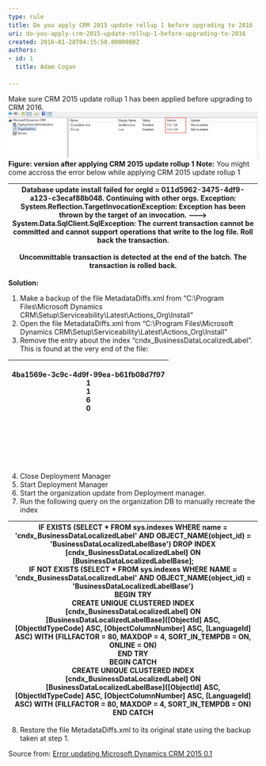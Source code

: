 ```yaml
---
type: rule
title: Do you apply CRM 2015 update rollup 1 before upgrading to 2016
uri: do-you-apply-crm-2015-update-rollup-1-before-upgrading-to-2016
created: 2016-01-28T04:15:58.0000000Z
authors:
- id: 1
  title: Adam Cogan

---
```


 Make sure CRM 2015 update rollup 1 has been applied before upgrading to CRM 2016.
  ![](updaterollup1.png) **Figure:   version after applying CRM 2015 update rollup 1**  **Note:** You might come accross the error below while applying CRM 2015 update rollup 1

| Database update install failed for orgId = 011d5962-3475-4df9-a123-c3ecaf88b048.  Continuing with other orgs.  Exception: System.Reflection.TargetInvocationException: Exception has been thrown by the target of an invocation. ---> System.Data.SqlClient.SqlException: The current transaction cannot be committed and cannot support operations that write to the log file. Roll back the transaction.<br><br>Uncommittable transaction is detected at the end of the batch. The transaction is rolled back. |
| --- |

 **Solution:** 
1. Make a backup of the file MetadataDiffs.xml from “C:\Program Files\Microsoft Dynamics               CRM\Setup\Serviceability\Latest\Actions\_Org\Install”
2. Open the file MetadataDiffs.xml from “C:\Program Files\Microsoft Dynamics CRM\Setup\Serviceability\Latest\Actions\_Org\Install”
3. Remove the entry about the index “cndx\_BusinessDataLocalizedLabel”. This is found at the very end of the file:

| <br>4ba1569e-3c9c-4d9f-99ea-b61fb08d7f97<br>1<br>1<br>6<br>0<br><br><br><br><br><br><br> |
| --- |
4. Close Deployment Manager
5. Start Deployment Manager
6. Start the organization update from Deployment manager.
7. Run the following query on the organization DB to manually recreate the index


| IF EXISTS (SELECT \* FROM sys.indexes WHERE name = 'cndx\_BusinessDataLocalizedLabel' AND OBJECT\_NAME(object\_id) = 'BusinessDataLocalizedLabelBase') DROP INDEX [cndx\_BusinessDataLocalizedLabel] ON [BusinessDataLocalizedLabelBase];<br>IF NOT EXISTS (SELECT \* FROM sys.indexes WHERE NAME = 'cndx\_BusinessDataLocalizedLabel' AND OBJECT\_NAME(object\_id) = 'BusinessDataLocalizedLabelBase')<br>BEGIN TRY<br> CREATE UNIQUE CLUSTERED INDEX [cndx\_BusinessDataLocalizedLabel] ON [BusinessDataLocalizedLabelBase]([ObjectId] ASC, [ObjectIdTypeCode] ASC, [ObjectColumnNumber] ASC, [LanguageId] ASC) WITH (FILLFACTOR = 80, MAXDOP = 4, SORT\_IN\_TEMPDB = ON, ONLINE = ON)<br>END TRY<br>BEGIN CATCH<br> CREATE UNIQUE CLUSTERED INDEX [cndx\_BusinessDataLocalizedLabel] ON [BusinessDataLocalizedLabelBase]([ObjectId] ASC, [ObjectIdTypeCode] ASC, [ObjectColumnNumber] ASC, [LanguageId] ASC) WITH (FILLFACTOR = 80, MAXDOP = 4, SORT\_IN\_TEMPDB = ON)<br>END CATCH |
| --- |
8. Restore the file MetadataDiffs.xml to its original state using the backup taken at step 1.

 Source from:​ [Error updating Microsoft Dynamics CRM 2015 0.1](https://www.remotingcoders.com/Blogsite/Lists/Posts/Post.aspx?ID=83)
